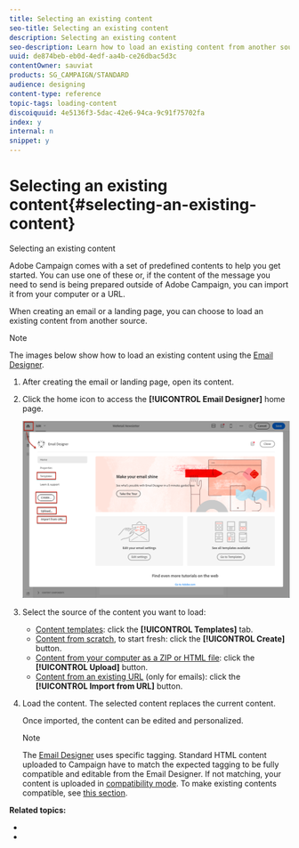 ```yaml
---
title: Selecting an existing content
seo-title: Selecting an existing content
description: Selecting an existing content
seo-description: Learn how to load an existing content from another source when creating an email or a landing page.
uuid: de874beb-eb0d-4edf-aa4b-ce26dbac5d3c
contentOwner: sauviat
products: SG_CAMPAIGN/STANDARD
audience: designing
content-type: reference
topic-tags: loading-content
discoiquuid: 4e5136f3-5dac-42e6-94ca-9c91f75702fa
index: y
internal: n
snippet: y
---
```


# Selecting an existing content{#selecting-an-existing-content}

Selecting an existing content

Adobe Campaign comes with a set of predefined contents to help you get started. You can use one of these or, if the content of the message you need to send is being prepared outside of Adobe Campaign, you can import it from your computer or a URL.

When creating an email or a landing page, you can choose to load an existing content from another source.

>[!NOTE]
>
>The images below show how to load an existing content using the [Email Designer](../../designing/using/about-email-content-design.md#about-the-email-designer).

1. After creating the email or landing page, open its content.
1. Click the home icon to access the **[!UICONTROL Email Designer]** home page.

   ![](assets/des_loading_1.png)

1. Select the source of the content you want to load:

    * [Content templates](../../start/using/about-templates.md#content-templates): click the **[!UICONTROL Templates]** tab.
    * [Content from scratch](../../designing/using/about-email-content-design.md#designing-an-email-content-from-scratch), to start fresh: click the **[!UICONTROL Create]** button.
    * [Content from your computer as a ZIP or HTML file](../../designing/using/importing-content-from-a-file.md): click the **[!UICONTROL Upload]** button.
    * [Content from an existing URL](../../designing/using/importing-content-from-a-url.md) (only for emails): click the **[!UICONTROL Import from URL]** button.

1. Load the content. The selected content replaces the current content.

   Once imported, the content can be edited and personalized.

   >[!NOTE]
   >
   >The [Email Designer](../../designing/using/about-email-content-design.md#about-the-email-designer) uses specific tagging. Standard HTML content uploaded to Campaign have to match the expected tagging to be fully compatible and editable from the Email Designer. If not matching, your content is uploaded in [compatibility mode](../../designing/using/about-email-content-design.md#email-designer-compatibility-mode). To make existing contents compatible, see [this section](../../designing/using/editing-existing-contents-with-the-email-designer.md).

**Related topics:**

* 
*


